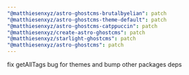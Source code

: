 ```yaml
---
"@matthiesenxyz/astro-ghostcms-brutalbyelian": patch
"@matthiesenxyz/astro-ghostcms-theme-default": patch
"@matthiesenxyz/astro-ghostcms-catppuccin": patch
"@matthiesenxyz/create-astro-ghostcms": patch
"@matthiesenxyz/starlight-ghostcms": patch
"@matthiesenxyz/astro-ghostcms": patch
---
```


fix getAllTags bug for themes and bump other packages deps
